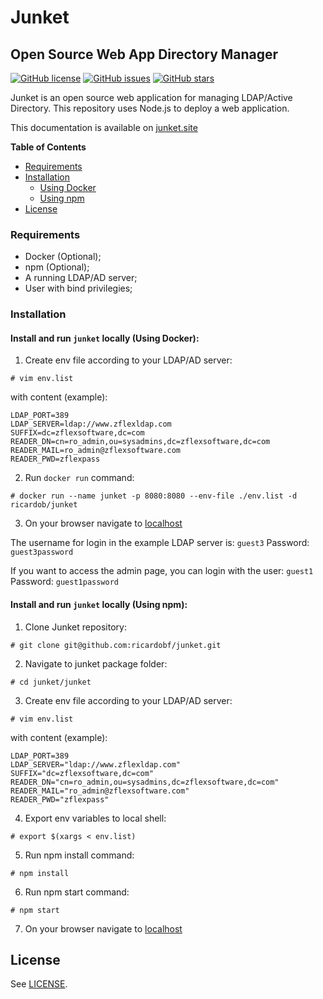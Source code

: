 # Junket 

## Open Source Web App Directory Manager

[![GitHub license](https://img.shields.io/github/license/ricardobf/junket)](https://github.com/ricardobf/junket/blob/production/LICENSE)
[![GitHub issues](https://img.shields.io/github/issues/ricardobf/junket)](https://github.com/ricardobf/junket/issues)
[![GitHub stars](https://img.shields.io/github/stars/ricardobf/junket)](https://github.com/ricardobf/junket/stargazers)

Junket is an open source web application for managing LDAP/Active Directory.
This repository uses Node.js to deploy a web application.

This documentation is available on [junket.site](https://junket.site)

**Table of Contents**

- [Requirements](#requirements)
- [Installation](#installation)
  * [Using Docker](#installationdocker)
  * [Using npm](#installationnpm)
- [License](#license)

### Requirements

- Docker (Optional);
- npm (Optional);
- A running LDAP/AD server;
- User with bind privilegies;

### Installation

#### Install and run `junket` locally (Using Docker): <a name="installationdocker"></a>

1. Create env file according to your LDAP/AD server:
```shell
# vim env.list
```
  with content (example):
```
LDAP_PORT=389
LDAP_SERVER=ldap://www.zflexldap.com
SUFFIX=dc=zflexsoftware,dc=com
READER_DN=cn=ro_admin,ou=sysadmins,dc=zflexsoftware,dc=com
READER_MAIL=ro_admin@zflexsoftware.com
READER_PWD=zflexpass
```

2. Run `docker run` command:
```shell
# docker run --name junket -p 8080:8080 --env-file ./env.list -d ricardob/junket
```

3. On your browser navigate to [localhost](http://localhost)

The username for login in the example LDAP server is: `guest3`
Password: `guest3password`

If you want to access the admin page, you can login with the user: `guest1`
Password: `guest1password`


#### Install and run `junket` locally (Using npm): <a name="installationnpm"></a>

1. Clone Junket repository:
```shell
# git clone git@github.com:ricardobf/junket.git
```

2. Navigate to junket package folder:
```shell
# cd junket/junket
```

3. Create env file according to your LDAP/AD server:
```shell
# vim env.list
```
  with content (example):
```
LDAP_PORT=389
LDAP_SERVER="ldap://www.zflexldap.com"
SUFFIX="dc=zflexsoftware,dc=com"
READER_DN="cn=ro_admin,ou=sysadmins,dc=zflexsoftware,dc=com"
READER_MAIL="ro_admin@zflexsoftware.com"
READER_PWD="zflexpass"
```

4. Export env variables to local shell:
```shell
# export $(xargs < env.list)
```

5. Run npm install command:
```shell
# npm install
```

6. Run npm start command:
```shell
# npm start
```

7. On your browser navigate to [localhost](http://localhost)

## License

See [LICENSE](http://www.apache.org/licenses/LICENSE-2.0).
